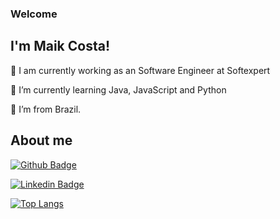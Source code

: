 ### Welcome

## I'm Maik Costa!

🔭 I am currently working as an Software Engineer at Softexpert 

🌱 I’m currently learning Java, JavaScript and Python

:house_with_garden: I’m from Brazil.




## About me

[![Github Badge](https://img.shields.io/badge/-Github-000?style=flat-square&logo=Github&logoColor=white&link=https://github.com/maikcosta)](https://github.com/maikcosta)

[![Linkedin Badge](https://img.shields.io/badge/-LinkedIn-blue?style=flat-square&logo=Linkedin&logoColor=white&link=https://www.linkedin.com/in/maikcosta/)]( https://www.linkedin.com/in/maikcosta/)

[![Top Langs](https://github-readme-stats.vercel.app/api/top-langs/?username=maikcosta&langs_count=8)](https://github.com/maikcosta/github-readme-stats)


<!--

https://github-readme-stats.vercel.app/api?username={maikcosta}

https://github-readme-stats.vercel.app/api/top-langs/?username={maikcosta}

https://github-readme-streak-stats.herokuapp.com/?user={maikcosta}


- Thanks for visiting.

- Enjoy it!! o/
--!>
<!--
**maikcosta/maikcosta** is a ✨ _special_ ✨ repository because its `README.md` (this file) appears on your GitHub profile.

Here are some ideas to get you started:

- 🔭 I’m currently working on ...
- 🌱 I’m currently learning ...
- 👯 I’m looking to collaborate on ...
- 🤔 I’m looking for help with ...
- 💬 Ask me about ...
- 📫 How to reach me: ...
- 😄 Pronouns: ...
- ⚡ Fun fact: ...
-->
